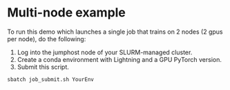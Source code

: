 # Multi-node example   

To run this demo which launches a single job that trains on 2 nodes (2 gpus per node), do the following:

1. Log into the jumphost node of your SLURM-managed cluster.  
2. Create a conda environment with Lightning and a GPU PyTorch version.   
3. Submit this script.   
```bash
sbatch job_submit.sh YourEnv
```

